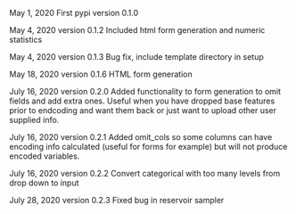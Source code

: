 May 1, 2020
First pypi version 0.1.0

May 4, 2020
version 0.1.2
Included html form generation and numeric statistics


May 4, 2020
version 0.1.3
Bug fix, include template directory in setup

May 18, 2020
version 0.1.6
HTML form generation

July 16, 2020
version 0.2.0
Added functionality to form generation to omit fields and add extra ones. 
Useful when you have dropped base features prior to endcoding and want them back
or just want to upload other user supplied info.

July 16, 2020
version 0.2.1
Added omit_cols so some columns can have encoding info calculated 
(useful for forms for example) but will not produce encoded variables.

July 16, 2020
version 0.2.2
Convert categorical with too many levels from drop down to input

July 28, 2020
version 0.2.3
Fixed bug in reservoir sampler
